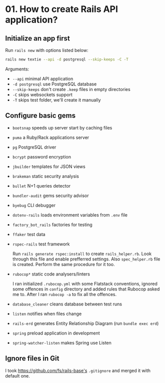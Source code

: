 # 01. How to create Rails API application?

## Initialize an app first

Run `rails new` with options listed below:

```sh
rails new textie --api -d postgresql --skip-keeps -C -T
```

Arguments:

- `--api` minimal API application
- `-d postgresql` use PostgreSQL database
- `--skip-keeps` don't create `.keep` files in empty directories
- `-C` skips websockets support
- `-T` skips test folder, we'll create it manually

## Configure basic gems

- `bootsnap` speeds up server start by caching files
- `puma` a Ruby/Rack applications server
- `pg` PostgreSQL driver
- `bcrypt` password encryption
- `jbuilder` templates for JSON views

- `brakeman` static security analysis
- `bullet` N+1 queries detector
- `bundler-audit` gems security advisor
- `byebug` CLI debugger
- `dotenv-rails` loads environment variables from `.env` file
- `factory_bot_rails` factories for testing
- `ffaker` test data
- `rspec-rails` test framework
    
    Run `rails generate rspec:install` to create `rails_helper.rb`. Look through
    this file and enable prefferred settings. Also `spec_helper.rb` file is created.
    Perform the same procedure for it too.

- `rubocop*` static code analysers/linters

    I ran initialized `.rubocop.yml` with some Flatstack conventions,
    ignored some offences in `config` directory and added rules that
    Rubocop asked me to. After I ran `rubocop -a` to fix all the offences.

- `database_cleaner` cleans database between test runs
- `listen` notifies when files change
- `rails-erd` generates Entity Relationship Diagram (run `bundle exec erd`)
- `spring` preload application in development
- `spring-watcher-listen` makes Spring use Listen

## Ignore files in Git

I took https://github.com/fs/rails-base's `.gitignore` and merged it with default one.

